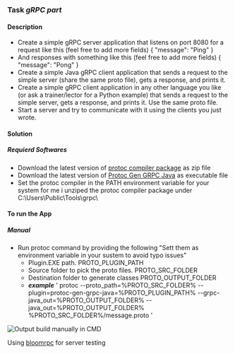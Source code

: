### Task ***gRPC part*** 
#### Description

* Create a simple gRPC server application that listens on port 8080 for a request like this (feel free to add more fields)
 { "message": "Ping" }
* And responses with something like this (feel free to add more fields)
 { "message": "Pong" }
* Create a simple Java gRPC client application that sends a request to the simple server (share the same proto file), gets a response, and prints it.
* Create a simple gRPC client application in any other language you like (or ask a trainer/lector for a Python example) that sends a request to the simple server,  gets a response, and prints it. Use the same proto file.
* Start a server and try to communicate with it using the clients you just wrote.

#### Solution
##### Requierd Softwares
  * Download the latest version of [protoc compiler package](https://github.com/protocolbuffers/protobuf/releases) as zip file
  * Download the latest version of [Protoc Gen GRPC Java](https://mvnrepository.com/artifact/io.grpc/protoc-gen-grpc-java) as executable file
  * Set the protoc compiler in the PATH environment variable for your system for me i unziped the protoc compiler package under C:\Users\Public\Tools\grpc\

#### To run the App
##### Manual
   * Run protoc command by providing the following "Sett them as environment variable in your sustem to avoid typo issues"
     * Plugin.EXE path.                        PROTO_PLUGIN_PATH
     * Source folder to pick the proto files.  PROTO_SRC_FOLDER
     * Destination folder to generate classes  PROTO_OUTPUT_FOLDER
     * ***example*** ' protoc --proto_path=%PROTO_SRC_FOLDER% --plugin=protoc-gen-grpc-java=%PROTO_PLUGIN_PATH% --grpc-java_out=%PROTO_OUTPUT_FOLDER% --java_out=%PROTO_OUTPUT_FOLDER% %PROTO_SRC_FOLDER%/message.proto '

![Output build manually in CMD](https://github.com/JAVA-MSDT/gRPC/blob/main/assets/manualBuild.png)

Using [bloomrpc](https://github.com/bloomrpc/bloomrpc/releases) for server testing

  

